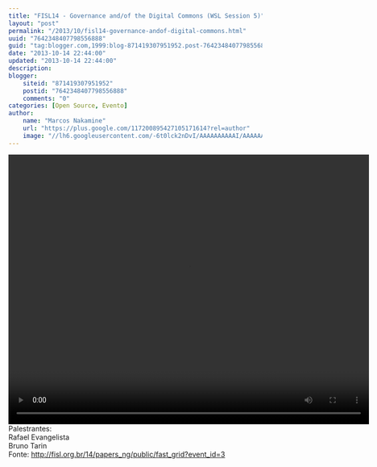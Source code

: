 ```yaml
---
title: "FISL14 - Governance and/of the Digital Commons (WSL Session 5)"
layout: "post"
permalink: "/2013/10/fisl14-governance-andof-digital-commons.html"
uuid: "7642348407798556888"
guid: "tag:blogger.com,1999:blog-871419307951952.post-7642348407798556888"
date: "2013-10-14 22:44:00"
updated: "2013-10-14 22:44:00"
description: 
blogger:
    siteid: "871419307951952"
    postid: "7642348407798556888"
    comments: "0"
categories: [Open Source, Evento]
author: 
    name: "Marcos Nakamine"
    url: "https://plus.google.com/117200895427105171614?rel=author"
    image: "//lh6.googleusercontent.com/-6t0lck2nDvI/AAAAAAAAAAI/AAAAAAAAOBw/_9ON3AiIr48/s32-c/photo.jpg"
---
```


<div class="css-full-post-content js-full-post-content">
<video controls="" height="535" width="716"><source src="http://hemingway.softwarelivre.org/fisl14/high/40a/sala40a-high-201307051819.ogg"></source>Your browser does not support the video tag.</video>Palestrantes:<br>Rafael Evangelista<br>Bruno Tarin<br>Fonte: <a href="http://fisl.org.br/14/papers_ng/public/fast_grid?event_id=3">http://fisl.org.br/14/papers_ng/public/fast_grid?event_id=3</a>
</div>